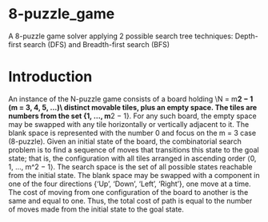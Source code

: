 # 8-puzzle_game
A 8-puzzle game solver applying 2 possible search tree techniques: Depth-first search (DFS)  and Breadth-first search (BFS)

# Introduction

An instance of the N-puzzle game consists of a board holding \N = m**2 − 1 (m = 3, 4, 5, ...)\ distinct movable tiles, plus an empty space. The tiles are numbers from the set {1, …, m**2 − 1}. 
For any such board, the empty space may be swapped with any tile horizontally or vertically adjacent to it. The blank space is represented with the number 0 and focus on the m = 3 case (8-puzzle).
Given an initial state of the board, the combinatorial search problem is to find a sequence of moves that transitions this state to the goal state; that is, the configuration with all tiles arranged in ascending order ⟨0, 1, …, m^2 − 1⟩. 
The search space is the set of all possible states reachable from the initial state.
The blank space may be swapped with a component in one of the four directions {‘Up’, ‘Down’, ‘Left’, ‘Right’}, one move at a time. The cost of moving from one configuration of the board to another is the same and equal to one. Thus, the total cost of path is equal to the number of moves made from the initial state to the goal state.
